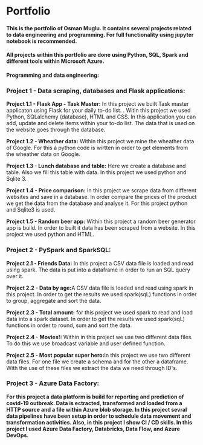 # Portfolio

#### This is the portfolio of Osman Muglu. It contains several projects related to data engineering and programming. For full functionality using jupyter notebook is recommended.

#### All projects within this portfolio are done using Python, SQL, Spark and different tools within Microsoft Azure. 

#### Programming and data engineering:

### <b>Project 1 - Data scraping, databases and Flask applications:</b>

<b>Project 1.1 - Flask App - Task Master:</b> In this project we built Task master applicaton using Flask for your daily to-do list. . Witin this project we used Python, SQLalchemy (database), HTML and CSS.  In this application you can add, update and delete items within your to-do list. The data that is used on the website goes through the database. 

<b>Project 1.2 - Wheather data:</b> Within this project we mine the wheather data of Google. For this a python code is wirtten in order to get elements from the wheather data on Google. 

<b>Project 1.3 - Lunch database and table:</b> Here we create a database and table. Also we fill this table with data. In this project we used python and Sqlite 3. 

<b>Project 1.4 - Price comparison:</b> In this project we scrape data from different websites and save in a database. In order compare the prices of the product we get the data from the database and analyse it. For this project python and Sqlite3 is used. 

<b>Project 1.5 - Random beer app:</b> Within this project a random beer generator app is build. In order to built it data has been scraped from a website. In this project we used python and HTML. 

### <b>Project 2 - PySpark and SparkSQL:</b>

<b>Project 2.1 - Friends Data:</b> In this project a CSV data file is loaded and read using spark. The data is put into a dataframe in order to run an SQL query over it. 

<b>Project 2.2 - Data by age:</b>A CSV data file is loaded and read using spark in this project. In order to get the results we used spark(sqL) functions in order to group, aggregate and sort the data.

<b>Project 2.3 - Total amount:</b> for this project we used spark to read and load data into a spark dataset. In order to get the results we used spark(sqL) functions in order to round, sum and sort the data.

<b>Project 2.4 - Movies!:</b> Within in this project we use two different data files. To do this we use broadcast variable and user defined function. 

<b>Project 2.5 - Most popular super hero:</b>In this project we use two different data files. For one file we create a schema and for the other a dataframe. With the use of these files we extract the data we need through ID's. 

### <b>Project 3 - Azure Data Factory:</b>

<b>For this project a data platform is build for reporting and prediction of covid-19 outbreak. Data is ectracted, transformed and loaded from a HTTP source and a file within Azure blob storage. In this project sevral data pipelines have been setup in order to schedule data movement and transformation activities. Also, in this project I show CI / CD skills. In this project I used Azure Data Factory, Databricks, Data Flow, and Azure DevOps.</b>
